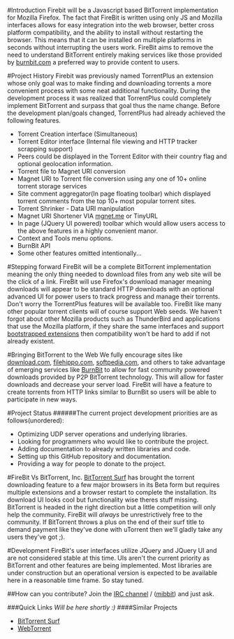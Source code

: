 #Introduction
Firebit will be a Javascript based BitTorrent implementation for Mozilla Firefox. The fact that FireBit is written using only JS and Mozilla interfaces allows for easy integration into the web browser, better cross platform compatibility, and the ability to install without restarting the browser. This means that it can be installed on multiple platforms in seconds without interrupting the users work. FireBit aims to remove the need to understand BitTorrent entirely making services like those provided by [burnbit.com](https://burnbit.com) a preferred way to provide content to users.

#Project History
Firebit was previously named TorrentPlus an extension whose only goal was to make finding and downloading torrents a more convenient process with some neat additional functionality. During the development process it was realized that TorrentPlus could completely implement BitTorrent and surpass that goal thus the name change. Before the development plan/goals changed, TorrentPlus had already achieved the following features.

* Torrent Creation interface (Simultaneous)
* Torrent Editor interface (Internal file viewing and HTTP tracker scrapping support)
* Peers could be displayed in the Torrent Editor with their country flag and optional geolocation information.
* Torrent file to Magnet URI conversion
* Magnet URI to Torrent file conversion using any one of 10+ online torrent storage services
* Site comment aggregator(In page floating toolbar) which displayed torrent comments from the top 10+ most popular torrent sites.
*  Torrent Shrinker - Data URI manipulation
*  Magnet URI Shortener VIA [mgnet.me](http://mgnet.me) or TinyURL
* In page (JQuery UI powered) toolbar which would allow users access to the above features in a highly convenient manor.
* Context and Tools menu options.
* BurnBit API
* Some other features omitted intentionally...

#Stepping forward
FireBit will be a complete BitTorrent implementation meaning the only thing needed to download files from any web site will be the click of a link. FireBit will use Firefox's download manager meaning downloads will appear to be standard HTTP downloads with an optional advanced UI for power users to track progress and manage their torrents. Don't worry the TorrentPlus features will be available too. FireBit like many other popular torrent clients will of course support Web seeds. We haven't forgot about other Mozilla products such as ThunderBird and applications that use the Mozilla platform, if they share the same interfaces and support [bootstrapped extensions](https://developer.mozilla.org/en-US/Add-ons/Bootstrapped_extensions) then compatibility won't be hard to add if not already existent.

#Bringing BitTorrent to the Web
We fully encourage sites like [download.com](http://download.com), [filehippo.com](http://filehippo.com), [softpedia.com](http://softpedia.com), and others to take advantage of emerging services like [BurnBit](http://burnbit.com) to allow for fast community powered downloads provided by P2P BitTorrent technology. This will allow for faster downloads and decrease your server load. FireBit will have a feature to create torrents from HTTP links similar to BurnBit so users will be able to participate in new ways.

#Project Status
######The current project development priorities are as follows(unordered):
* Optimizing UDP server operations and underlying libraries.
* Looking for programmers who would like to contribute the project.
* Adding documentation to already written libraries and code.
* Setting up this GitHub repository and documentation.
* Providing a way for people to donate to the project.

#FireBit Vs BitTorrent, Inc.
[BitTorrent Surf](http://labs.bittorrent.com/experiments/surf.html) has brought the torrent downloading feature to a few major browsers in its Beta form but requires multiple extensions and a browser restart to complete the installation. Its download UI looks cool but functionality wise theres stuff missing. BitTorrent is headed in the right direction but a little competition will only help the community. FireBit will *always* be unrestrictively free to the community. If BitTorrent throws a plus on the end of their surf title to demand payment like they've done with uTorrent then we'll gladly take any users they've got ;).

#Development
FireBit's user interfaces utilize JQuery and JQuery UI and are not considered stable at this time. UIs aren't the current priority as BitTorrent and other features are being implemented. Most libraries are under construction but an operational version is expected to be available here in a reasonable time frame. So stay tuned.

##How can you contribute?
Join the [IRC channel](irc://irc.mozilla.org/firebit) / ([mibbit](http://mibbit.com/?url=irc%3A%2F%2Firc.mozilla.org%2Ffirebit)) and just ask.

###Quick Links
*Will be here shortly :)*
####Similar Projects

* [BitTorrent Surf](http://labs.bittorrent.com/experiments/surf.html)
* [WebTorrent](https://github.com/feross/webtorrent)

